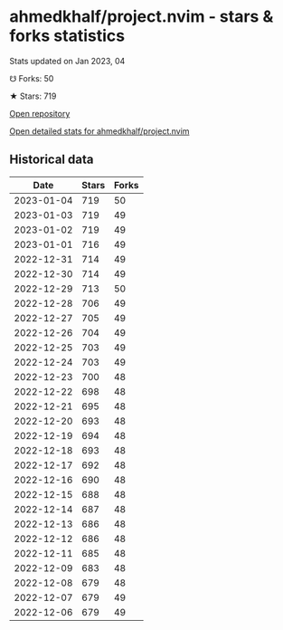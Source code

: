 # ahmedkhalf/project.nvim - stars & forks statistics

Stats updated on Jan 2023, 04

☋ Forks: 50

★ Stars: 719

[Open repository](https://github.com/ahmedkhalf/project.nvim)

[Open detailed stats for ahmedkhalf/project.nvim](https://reviewgithub.com/rep/ahmedkhalf/project.nvim)

## Historical data
| Date | Stars | Forks |
|------|-------|-------|
| 2023-01-04 | 719 | 50 | 
| 2023-01-03 | 719 | 49 | 
| 2023-01-02 | 719 | 49 | 
| 2023-01-01 | 716 | 49 | 
| 2022-12-31 | 714 | 49 | 
| 2022-12-30 | 714 | 49 | 
| 2022-12-29 | 713 | 50 | 
| 2022-12-28 | 706 | 49 | 
| 2022-12-27 | 705 | 49 | 
| 2022-12-26 | 704 | 49 | 
| 2022-12-25 | 703 | 49 | 
| 2022-12-24 | 703 | 49 | 
| 2022-12-23 | 700 | 48 | 
| 2022-12-22 | 698 | 48 | 
| 2022-12-21 | 695 | 48 | 
| 2022-12-20 | 693 | 48 | 
| 2022-12-19 | 694 | 48 | 
| 2022-12-18 | 693 | 48 | 
| 2022-12-17 | 692 | 48 | 
| 2022-12-16 | 690 | 48 | 
| 2022-12-15 | 688 | 48 | 
| 2022-12-14 | 687 | 48 | 
| 2022-12-13 | 686 | 48 | 
| 2022-12-12 | 686 | 48 | 
| 2022-12-11 | 685 | 48 | 
| 2022-12-09 | 683 | 48 | 
| 2022-12-08 | 679 | 48 | 
| 2022-12-07 | 679 | 49 | 
| 2022-12-06 | 679 | 49 | 

